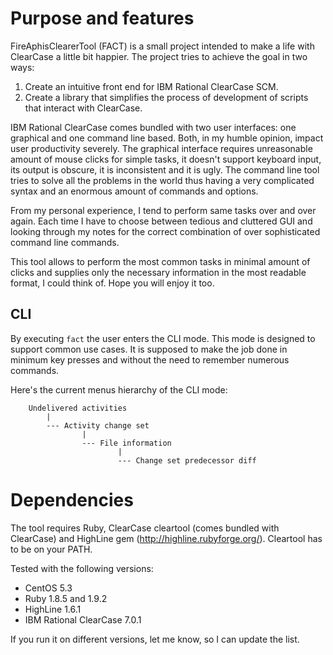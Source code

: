 Purpose and features
====================

FireAphisClearerTool (FACT) is a small project intended to make a life
with ClearCase a little bit happier. The project tries to achieve the
goal in two ways:

1. Create an intuitive front end for IBM Rational ClearCase SCM.
2. Create a library that simplifies the process of development of scripts
   that interact with ClearCase.

IBM Rational ClearCase comes bundled with two user interfaces: one 
graphical and one command line based. Both, in my humble opinion, impact
user productivity severely. The graphical interface requires unreasonable
amount of mouse clicks for simple tasks, it doesn't support keyboard
input, its output is obscure, it is inconsistent and it is ugly. The 
command line tool tries to solve all the problems in the world thus having 
a very complicated syntax and an enormous amount of commands and options.

From my personal experience, I tend to perform same tasks over and over
again. Each time I have to choose between tedious and cluttered GUI and
looking through my notes for the correct combination of over sophisticated
command line commands.

This tool allows to perform the most common tasks in minimal amount of
clicks and supplies only the necessary information in the most readable
format, I could think of. Hope you will enjoy it too.


CLI
---

By executing ```fact``` the user enters the CLI mode. This mode is designed
to support common use cases. It is supposed to make the job done in minimum 
key presses and without the need to remember numerous commands.

Here's the current menus hierarchy of the CLI mode:

```
    Undelivered activities
        |
        --- Activity change set
                |
                --- File information
                        |
                        --- Change set predecessor diff
```

Dependencies
============

The tool requires Ruby, ClearCase cleartool (comes bundled with ClearCase) 
and HighLine gem (http://highline.rubyforge.org/). Cleartool has to be on 
your PATH.

Tested with the following versions:

- CentOS 5.3
- Ruby 1.8.5 and 1.9.2
- HighLine 1.6.1
- IBM Rational ClearCase 7.0.1

If you run it on different versions, let me know, so I can update the list.
